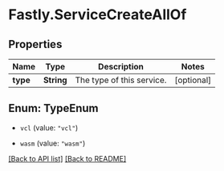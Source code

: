 # Fastly.ServiceCreateAllOf

## Properties

Name | Type | Description | Notes
------------ | ------------- | ------------- | -------------
**type** | **String** | The type of this service. | [optional] 



## Enum: TypeEnum


* `vcl` (value: `"vcl"`)

* `wasm` (value: `"wasm"`)





[[Back to API list]](../../README.md#endpoints) [[Back to README]](../../README.md)
